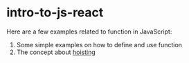 # intro-to-js-react
Here are a few examples related to function in JavaScript:
1. Some simple examples on how to define and use function
2. The concept about [hoisting](https://developer.mozilla.org/en-US/docs/Glossary/Hoisting)